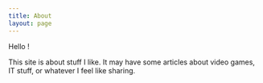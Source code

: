 ```yaml
---
title: About
layout: page
---
```


Hello !

This site is about stuff I like.
It may have some articles about video games, IT stuff, or whatever I feel like sharing.
